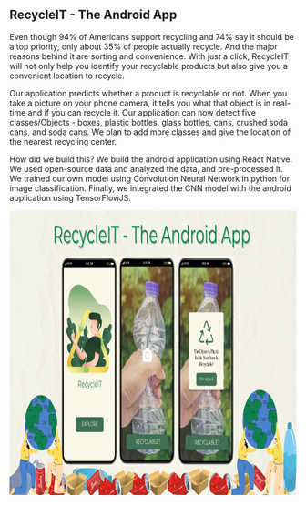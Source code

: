 ## RecycleIT - The Android App
Even though 94% of Americans support recycling and 74% say it should be a top priority, only about 35% of people actually recycle. And the major reasons behind it are sorting and convenience. With just a click, RecycleIT will not only help you identify your recyclable products but also give you a convenient location to recycle.

Our application predicts whether a product is recyclable or not. When you take a picture on your phone camera, it tells you what that object is in real-time and if you can recycle it. Our application can now detect five classes/Objects - boxes, plastic bottles, glass bottles, cans, crushed soda cans, and soda cans. We plan to add more classes and give the location of the nearest recycling center.

How did we build this?
We build the android application using React Native. We used open-source data and analyzed the data, and pre-processed it. We trained our own model using Convolution Neural Network in python for image classification. Finally, we integrated the CNN model with the android application using TensorFlowJS.


<img src="./app/assets/RecycleIT_Final.png" width="800" height="500"/>